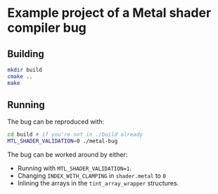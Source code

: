 # Example project of a Metal shader compiler bug

## Building

```bash
mkdir build
cmake ..
make
```

## Running

The bug can be reproduced with:

```bash
cd build # if you're not in ./build already
MTL_SHADER_VALIDATION=0 ./metal-bug
```
The bug can be worked around by either:

* Running with `MTL_SHADER_VALIDATION=1`.
* Changing `INDEX_WITH_CLAMPING` in `shader.metal` to `0`
* Inlining the arrays in the `tint_array_wrapper` structures.
